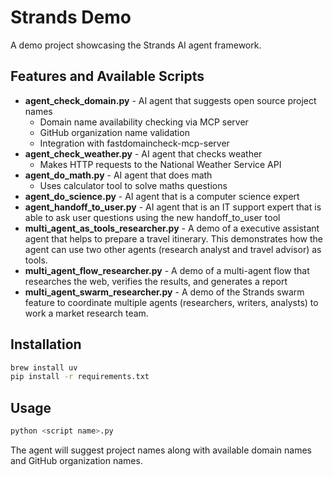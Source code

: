 # Strands Demo

A demo project showcasing the Strands AI agent framework.

## Features and Available Scripts

- **agent_check_domain.py** - AI agent that suggests open source project names
  - Domain name availability checking via MCP server
  - GitHub organization name validation
  - Integration with fastdomaincheck-mcp-server
- **agent_check_weather.py** - AI agent that checks weather
  - Makes HTTP requests to the National Weather Service API
- **agent_do_math.py** - AI agent that does math
  - Uses calculator tool to solve maths questions
- **agent_do_science.py** - AI agent that is a computer science expert
- **agent_handoff_to_user.py** - AI agent that is an IT support expert that is able to ask user questions using the new handoff_to_user tool 
- **multi_agent_as_tools_researcher.py** - A demo of a executive assistant agent that helps to prepare a travel itinerary. This demonstrates how the agent can use two other agents (research analyst and travel advisor) as tools.
- **multi_agent_flow_researcher.py** - A demo of a multi-agent flow that researches the web, verifies the results, and generates a report
- **multi_agent_swarm_researcher.py** - A demo of the Strands swarm feature to coordinate multiple agents (researchers, writers, analysts) to work a market research team.

## Installation

```bash
brew install uv
pip install -r requirements.txt
```

## Usage

```bash
python <script name>.py
```

The agent will suggest project names along with available domain names and GitHub organization names.